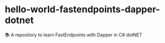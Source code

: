 # hello-world-fastendpoints-dapper-dotnet
📚 A repository to learn FastEndpoints with Dapper in C# dotNET
